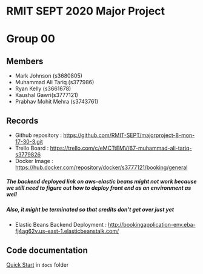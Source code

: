 # RMIT SEPT 2020 Major Project

# Group 00

## Members
* Mark Johnson (s3680805)
* Muhammad Ali Tariq (s377986)
* Ryan Kelly (s3661678)
* Kaushal Gawri(s3777121)
* Prabhav Mohit Mehra (s3743761)

## Records

* Github repository : https://github.com/RMIT-SEPT/majorproject-8-mon-17-30-3.git
* Trello Board : https://trello.com/c/eMCTtEMV/67-muhammad-ali-tariq-s3779826
* Docker Image : https://hub.docker.com/repository/docker/s3777121/booking/general
##### The backend deployed link on aws-elastic beans might not work because we still need to figure out how to deploy front end as an environment as well
##### Also, it might be terminated so that credits don't get over just yet
* Elastic Beans Backend Deployment : http://bookingapplication-env.eba-fj4ag62v.us-east-1.elasticbeanstalk.com/



## Code documentation

[Quick Start](/docs/README.md) in `docs` folder
